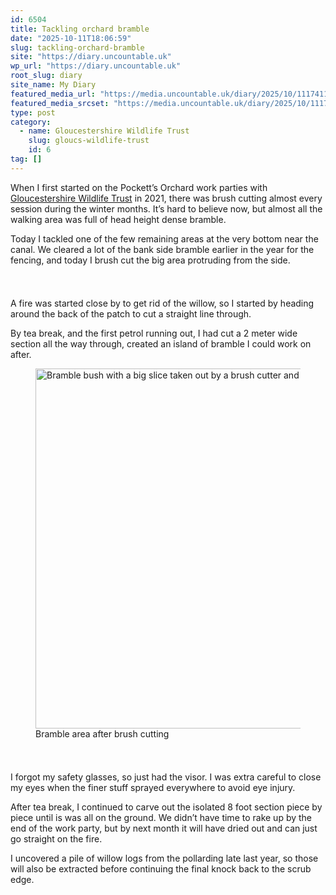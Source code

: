 ```yaml
---
id: 6504
title: Tackling orchard bramble
date: "2025-10-11T18:06:59"
slug: tackling-orchard-bramble
site: "https://diary.uncountable.uk"
wp_url: "https://diary.uncountable.uk"
root_slug: diary
site_name: My Diary
featured_media_url: "https://media.uncountable.uk/diary/2025/10/11174111/IMG20251011125552.webp"
featured_media_srcset: "https://media.uncountable.uk/diary/2025/10/11174111/IMG20251011125552-300x169.webp 300w, https://media.uncountable.uk/diary/2025/10/11174111/IMG20251011125552-1024x576.webp 1024w, https://media.uncountable.uk/diary/2025/10/11174111/IMG20251011125552-150x150.webp 150w, https://media.uncountable.uk/diary/2025/10/11174111/IMG20251011125552-640x360.webp 640w, https://media.uncountable.uk/diary/2025/10/11174111/IMG20251011125552.webp 1959w"
type: post
category:
  - name: Gloucestershire Wildlife Trust
    slug: gloucs-wildlife-trust
    id: 6
tag: []
---
```



<p>When I first started on the Pockett&#8217;s Orchard work parties with <a href="https://www.gloucestershirewildlifetrust.co.uk/volunteer">Gloucestershire Wildlife Trust</a> in 2021, there was brush cutting almost every session during the winter months.  It&#8217;s hard to believe now, but almost all the walking area was full of head height dense bramble.</p>



<p>Today I tackled one of the few remaining areas at the very bottom near the canal.  We cleared a lot of the bank side bramble earlier in the year for the fencing, and today I brush cut the big area protruding from the side.</p>


<style>.kb-row-layout-id6504_812291-24 > .kt-row-column-wrap{align-content:start;}:where(.kb-row-layout-id6504_812291-24 > .kt-row-column-wrap) > .wp-block-kadence-column{justify-content:start;}.kb-row-layout-id6504_812291-24 > .kt-row-column-wrap{column-gap:var(--global-kb-gap-md, 2rem);row-gap:var(--global-kb-gap-md, 2rem);padding-top:var(--global-kb-spacing-sm, 1.5rem);padding-bottom:var(--global-kb-spacing-sm, 1.5rem);grid-template-columns:repeat(2, minmax(0, 1fr));}.kb-row-layout-id6504_812291-24 > .kt-row-layout-overlay{opacity:0.30;}@media all and (max-width: 1024px){.kb-row-layout-id6504_812291-24 > .kt-row-column-wrap{grid-template-columns:repeat(2, minmax(0, 1fr));}}@media all and (max-width: 767px){.kb-row-layout-id6504_812291-24 > .kt-row-column-wrap{grid-template-columns:minmax(0, 1fr);}.kb-row-layout-id6504_812291-24 > .kt-row-column-wrap > .wp-block-kadence-column:nth-of-type(1){order:2;}.kb-row-layout-id6504_812291-24 > .kt-row-column-wrap > .wp-block-kadence-column:nth-of-type(2){order:1;}.kb-row-layout-id6504_812291-24 > .kt-row-column-wrap > .wp-block-kadence-column:nth-of-type(3){order:12;}.kb-row-layout-id6504_812291-24 > .kt-row-column-wrap > .wp-block-kadence-column:nth-of-type(4){order:11;}.kb-row-layout-id6504_812291-24 > .kt-row-column-wrap > .wp-block-kadence-column:nth-of-type(5){order:22;}.kb-row-layout-id6504_812291-24 > .kt-row-column-wrap > .wp-block-kadence-column:nth-of-type(6){order:21;}.kb-row-layout-id6504_812291-24 > .kt-row-column-wrap > .wp-block-kadence-column:nth-of-type(7){order:32;}.kb-row-layout-id6504_812291-24 > .kt-row-column-wrap > .wp-block-kadence-column:nth-of-type(8){order:31;}}</style><div class="kb-row-layout-wrap kb-row-layout-id6504_812291-24 alignnone wp-block-kadence-rowlayout"><div class="kt-row-column-wrap kt-has-2-columns kt-row-layout-equal kt-tab-layout-inherit kt-mobile-layout-row kt-row-valign-top">
<style>.kadence-column6504_b4a669-44 > .kt-inside-inner-col,.kadence-column6504_b4a669-44 > .kt-inside-inner-col:before{border-top-left-radius:0px;border-top-right-radius:0px;border-bottom-right-radius:0px;border-bottom-left-radius:0px;}.kadence-column6504_b4a669-44 > .kt-inside-inner-col{column-gap:var(--global-kb-gap-sm, 1rem);}.kadence-column6504_b4a669-44 > .kt-inside-inner-col{flex-direction:column;}.kadence-column6504_b4a669-44 > .kt-inside-inner-col > .aligncenter{width:100%;}.kadence-column6504_b4a669-44 > .kt-inside-inner-col:before{opacity:0.3;}.kadence-column6504_b4a669-44{position:relative;}@media all and (max-width: 1024px){.kadence-column6504_b4a669-44 > .kt-inside-inner-col{flex-direction:column;justify-content:center;}}@media all and (max-width: 767px){.kadence-column6504_b4a669-44 > .kt-inside-inner-col{flex-direction:column;justify-content:center;}}</style>
<div class="wp-block-kadence-column kadence-column6504_b4a669-44"><div class="kt-inside-inner-col">
<p>A fire was started close by to get rid of the willow, so I started by heading around the back of the patch to cut a straight line through.  </p>



<p>By tea break, and the first petrol running out, I had cut a 2 meter wide section all the way through, created an island of bramble I could work on after.</p>
</div></div>


<style>.kadence-column6504_2a2cc1-84 > .kt-inside-inner-col,.kadence-column6504_2a2cc1-84 > .kt-inside-inner-col:before{border-top-left-radius:0px;border-top-right-radius:0px;border-bottom-right-radius:0px;border-bottom-left-radius:0px;}.kadence-column6504_2a2cc1-84 > .kt-inside-inner-col{column-gap:var(--global-kb-gap-sm, 1rem);}.kadence-column6504_2a2cc1-84 > .kt-inside-inner-col{flex-direction:column;}.kadence-column6504_2a2cc1-84 > .kt-inside-inner-col > .aligncenter{width:100%;}.kadence-column6504_2a2cc1-84 > .kt-inside-inner-col:before{opacity:0.3;}.kadence-column6504_2a2cc1-84{position:relative;}@media all and (max-width: 1024px){.kadence-column6504_2a2cc1-84 > .kt-inside-inner-col{flex-direction:column;justify-content:center;}}@media all and (max-width: 767px){.kadence-column6504_2a2cc1-84 > .kt-inside-inner-col{flex-direction:column;justify-content:center;}}</style>
<div class="wp-block-kadence-column kadence-column6504_2a2cc1-84"><div class="kt-inside-inner-col">
<figure class="wp-block-image size-large"><img loading="lazy" decoding="async" width="1024" height="576" src="https://media.uncountable.uk/diary/2025/10/11174133/IMG20251011125056-1024x576.webp" alt="Bramble bush with a big slice taken out by a brush cutter and the arisings on the ground" class="wp-image-6507" srcset="https://media.uncountable.uk/diary/2025/10/11174133/IMG20251011125056-1024x576.webp 1024w, https://media.uncountable.uk/diary/2025/10/11174133/IMG20251011125056-300x169.webp 300w, https://media.uncountable.uk/diary/2025/10/11174133/IMG20251011125056-640x360.webp 640w, https://media.uncountable.uk/diary/2025/10/11174133/IMG20251011125056.webp 1763w" sizes="auto, (max-width: 1024px) 100vw, 1024px" /><figcaption class="wp-element-caption">Bramble area after brush cutting</figcaption></figure>
</div></div>

</div></div>


<p>I forgot my safety glasses, so just had the visor.  I was extra careful to close my eyes when the finer stuff sprayed everywhere to avoid eye injury.</p>



<p>After tea break, I continued to carve out the isolated 8 foot section piece by piece until is was all on the ground.  We didn&#8217;t have time to rake up by the end of the work party, but by next month it will have dried out and can just go straight on the fire.</p>



<p>I uncovered a pile of willow logs from the pollarding late last year, so those will also be extracted before continuing the final knock back to the scrub edge.</p>
